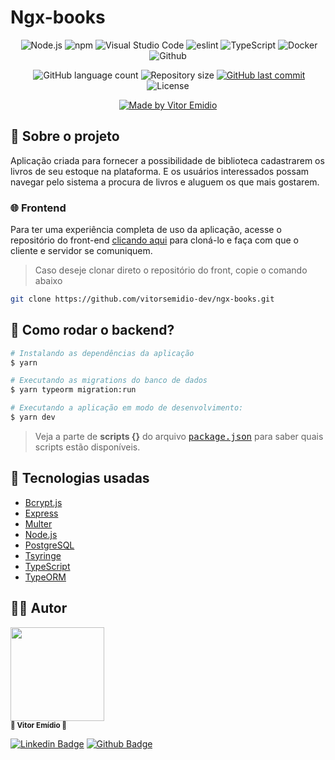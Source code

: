 # Ngx-books

<div align="center">

![]()
<img src="https://aleen42.github.io/badges/src/node.svg" alt="Node.js" />
<img src="https://aleen42.github.io/badges/src/npm.svg" alt="npm" />
<img src="https://aleen42.github.io/badges/src/visual_studio_code.svg" alt="Visual Studio Code" />
<img src="https://aleen42.github.io/badges/src/eslint.svg" alt="eslint" />
<img src="https://aleen42.github.io/badges/src/typescript.svg" alt="TypeScript" />
<img src="https://aleen42.github.io/badges/src/docker.svg" alt="Docker" />
<img src="https://aleen42.github.io/badges/src/github.svg" alt="Github" />

![]()
<img alt="GitHub language count" src="https://img.shields.io/github/languages/count/vitorsemidio-dev/next-lib-server?color=%2304D361">
<img alt="Repository size" src="https://img.shields.io/github/repo-size/vitorsemidio-dev/next-lib-server?">
<a href="https://github.com/vitorsemidio-dev/next-lib-server/commits/master">
<img alt="GitHub last commit" src="https://img.shields.io/github/last-commit/vitorsemidio-dev/next-lib-server?">
</a>
<img alt="License" src="https://img.shields.io/badge/license-MIT-brightgreen?">

  <a href="https://www.linkedin.com/in/vitorsemidio" target="_blank">
    <img alt="Made by Vitor Emidio" src="https://img.shields.io/badge/Made%20by-Vitor Emidio-%20?style=flat&logo=Linkedin&logoColor=white">
  </a>
</div>

## 🔮 Sobre o projeto

Aplicação criada para fornecer a possibilidade de biblioteca cadastrarem os livros de seu estoque na plataforma. E os usuários interessados possam navegar pelo sistema a procura de livros e aluguem os que mais gostarem.

### 🌐 Frontend

Para ter uma experiência completa de uso da aplicação, acesse o repositório do front-end [clicando aqui](https://github.com/vitorsemidio-dev/ngx-books) para cloná-lo e faça com que o cliente e servidor se comuniquem.

> Caso deseje clonar direto o repositório do front, copie o comando abaixo

```sh
git clone https://github.com/vitorsemidio-dev/ngx-books.git
```

## 🎲 Como rodar o backend?

```sh
# Instalando as dependências da aplicação
$ yarn

# Executando as migrations do banco de dados
$ yarn typeorm migration:run

# Executando a aplicação em modo de desenvolvimento:
$ yarn dev
```

> Veja a parte de **scripts {}** do arquivo <kbd>[package.json](https://github.com/vitorsemidio-dev/next-lib-server/blob/master/package.json)</kbd> para saber quais scripts estão disponíveis.

## 🚀 Tecnologias usadas

- [Bcrypt.js](https://github.com/dcodeIO/bcrypt.js)
- [Express](https://expressjs.com/pt-br/)
- [Multer](https://github.com/expressjs/multer)
- [Node.js](https://nodejs.org/pt-br/)
- [PostgreSQL](https://www.postgresql.org/)
- [Tsyringe](https://github.com/microsoft/tsyringe)
- [TypeScript](https://www.typescriptlang.org/)
- [TypeORM](https://typeorm.io/)

<a name="-autor"></a>

## 🦸‍♂️ Autor

<p>
<kbd>
 <img  src="https://avatars2.githubusercontent.com/u/52754546?s=460&u=beb81a6de4cfbea7677783e3ab2527e30582478d&v=4" width="150px;" alt=""/>
 </kbd>
 <br />
 <sub><strong>🌟 Vitor Emídio 🌟</strong></sub>
</p>

[![Linkedin Badge](https://img.shields.io/badge/Vitor-Emidio-blue?style=flat-square&logo=Linkedin&logoColor=white&link=https://https://www.linkedin.com/in/vitorsemidio/)](https://www.linkedin.com/in/vitorsemidio/)
[![Github Badge](https://img.shields.io/badge/-Github-000?style=flat-square&logo=Github&logoColor=white&link=https://github.com/vitorsemidio-dev)](https://github.com/vitorsemidio-dev)
